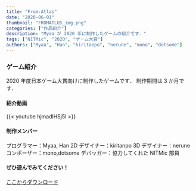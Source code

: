 ```yaml
---
title: "From:Atlas"
date: "2020-06-01"
thumbnail: "FROMATLUS_img.png"
categories: ["作品紹介"]
description: "Myaa が 2020 年に制作したゲームの紹介です．"
tags: ["NITMic", "2020", "ゲーム大賞"]
authors: ["Myaa", "Han", "kiritanpo", "nerune", "mono", "dotsome"]
---
```


### ゲーム紹介

2020 年度日本ゲーム大賞向けに制作したゲームです．
制作期間は 3 か月です．

#### 紹介動画

{{< youtube hjmadlHSj5I >}}

#### 制作メンバー

プログラマー：Myaa, Han
2D デザイナー：kiritanpo
3D デザイナー：nerune
コンポーザー：mono,dotsome
デバッガー：協力してくれた NITMic 部員

#### ぜひ遊んでみてください！

[ここからダウンロード](https://drive.google.com/drive/folders/10PlXPLlt2L8j_U2CWGo20ANilft6Po28?usp=sharing)
